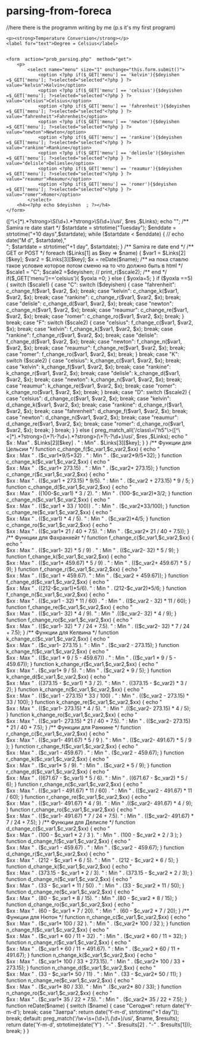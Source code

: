# parsing-from-foreca
//here there is the programm writing by me (p.s it's my first program)
<!DOCTYPE html>

<html>
<head>
    <meta charset="utf-8">
    <title>Прогноз Погоды</title>
</head>
<body>

    <p><strong>Temperature Conversion</strong></p>
    <label for="text">Degree = Celsius</label>


    <form  action="prob_parsing.php"  method="get">
        <p>
            <select name="menu" size="1" onchange="this.form.submit()">
                <option <?php if($_GET['menu'] == 'kelvin'){$deyishen =$_GET['menu']; ?>selected="selected"<?php } ?> value="kelvin">Kelvin</option>
                <option <?php if($_GET['menu'] == 'celsius'){$deyishen =$_GET['menu']; ?>selected="selected"<?php } ?> value="celsius">Celsius</option>
                <option <?php if($_GET['menu'] == 'fahrenheit'){$deyishen =$_GET['menu']; ?>selected="selected"<?php } ?> value="fahrenheit">Fahrenheit</option>
                <option <?php if($_GET['menu'] == 'newton'){$deyishen =$_GET['menu']; ?>selected="selected"<?php } ?> value="newton">Newton</option>
                <option <?php if($_GET['menu'] == 'rankine'){$deyishen =$_GET['menu']; ?>selected="selected"<?php } ?> value="rankine">Rankine</option>
                <option <?php if($_GET['menu'] == 'deliesle'){$deyishen =$_GET['menu']; ?>selected="selected"<?php } ?> value="delisle">Deliesle</option>
                <option <?php if($_GET['menu'] == 'reaumur'){$deyishen =$_GET['menu']; ?>selected="selected"<?php } ?> value="reaumur">Reaumur</option>
                <option <?php if($_GET['menu'] == 'romer'){$deyishen =$_GET['menu']; ?>selected="selected"<?php } ?> value="romer">Romer</option>
            </select>
        <h4><?php echo $deyishen  ; ?></h4>
    </form>

<?php

header('Content-Type: text/html; charset=utf-8');
$db = mysql_connect('localhost',"root",""); //соединяется с бд
mysql_set_charset('utf8',$db);
# {Парсинг Start}
mysql_select_db("test" ,$db); // Иыбирает текущую бд с именем hava
$ch = curl_init(); //инициализация
curl_setopt($ch, CURLOPT_URL, 'http://www.foreca.ru/Azerbaijan/Baku?tenday ');
curl_setopt($ch, CURLOPT_FOLLOWLOCATION, true);
curl_setopt($ch, CURLOPT_RETURNTRANSFER, 1);
$res = curl_exec($ch);
curl_close($ch);
preg_match_all('/class\=\"h5"\>([^\<]*).*?strong>\S(\d+).*?strong>\S(\d+)/usi', $res ,$Links);
echo "</pre>";


/** Samira re date start */
$startdate = strtotime("Tuesday");
$enddate = strtotime("+10 days",$startdate);
while ($startdate < $enddate) {
    // echo date("M d", $startdate),"<br>";
    $startdate = strtotime("+1 day", $startdate);
}
/** Samira re date end */


/** GET or POST
 */

foreach ($Links[1] as $key => $name) {

    $var1 = $Links[2][$key];
    $var2 = $Links[3][$key];
    $x = reDate($name);

    /**     на пока ставлю такое условие которое потом сменю на то что должно быть в html        */

    $scale1 = "C";
 $scale2 =$deyishen;
//    print_r($scale2);
    /**        end        */
if($_GET['menu']=='celsius'){
     $yoxla =0;
}
    else
    {
     $yoxla=5;
    }

    if ($yoxla ==5) {
                switch ($scale1) {
            case "C":
                switch ($deyishen) {
                    case "fahrenheit":
                        c_change_f($var1, $var2, $x);
                        break;
                    case "kelvin":
                        c_change_k($var1, $var2, $x);
                        break;
                    case "rankine":
                        c_change_r($var1, $var2, $x);
                        break;
                    case "delisle":
                        c_change_d($var1, $var2, $x);
                        break;
                    case "newton":
                        c_change_n($var1, $var2, $x);
                        break;
                    case "reaumur":
                        c_change_re($var1, $var2, $x);
                        break;
                    case "romer":
                        c_change_ro($var1, $var2, $x);
                        break;
                                 }

                break;

            case "F":
                switch ($scale2) {
                    case "celsius":
                        f_change_c($var1, $var2, $x);
                        break;
                    case "kelvin":
                        f_change_k($var1, $var2, $x);
                        break;
                    case "rankine":
                        f_change_r($var1, $var2, $x);
                        break;
                    case "delisle":
                        f_change_d($var1, $var2, $x);
                        break;
                    case "newton":
                        f_change_n($var1, $var2, $x);
                        break;
                    case "reaumur":
                        f_change_re($var1, $var2, $x);
                        break;
                    case "romer":
                        f_change_ro($var1, $var2, $x);
                        break;
                }

                break;

            case "K":
                switch ($scale2) {
                    case "celsius":
                        k_change_c($var1, $var2, $x);
                        break;
                    case "kelvin":
                        k_change_f($var1, $var2, $x);
                        break;
                    case "rankine":
                        k_change_r($var1, $var2, $x);
                        break;
                    case "delisle":
                        k_change_d($var1, $var2, $x);
                        break;
                    case "newton":
                        k_change_n($var1, $var2, $x);
                        break;
                    case "reaumur":
                        k_change_re($var1, $var2, $x);
                        break;
                    case "romer":
                        k_change_ro($var1, $var2, $x);
                        break;
                }

                break;
            case "D":
                switch ($scale2) {
                    case "celsius":
                        d_change_c($var1, $var2, $x);
                        break;
                    case "kelvin":
                        d_change_k($var1, $var2, $x);
                        break;
                    case "rankine":
                        d_change_r($var1, $var2, $x);
                        break;
                    case "fahrenheit":
                        d_change_f($var1, $var2, $x);
                        break;
                    case "newton":
                        d_change_n($var1, $var2, $x);
                        break;
                    case "reaumur":
                        d_change_re($var1, $var2, $x);
                        break;
                    case "romer":
                        d_change_ro($var1, $var2, $x);
                        break;
                }

                break;


        }
    }

    else
    {
        preg_match_all('/class\=\"h5"\>([^\<]*).*?strong>(\+?\-?\d+).*?strong>(\+?\-?\d+)/usi', $res ,$Links);
        echo "<br>  $x      :   Max" . $Links[2][$key] . " : Min" . $Links[3][$key];
    }
}
/** Функции для Цельсии  */

function c_change_f($c_var1,$c_var2,$xx)
{
    echo "<br>  $xx      :   Max    " . ($c_var1*9/5+32) . " : Min    " . ($c_var2*9/5+32);
}
function c_change_k($c_var1,$c_var2,$xx)
{
    echo "<br>  $xx      :   Max    " . ($c_var1+ 273.15) . " : Min    " . ($c_var2+ 273.15);
}
function c_change_r($c_var1,$c_var2,$xx)
{
    echo "<br>  $xx      :   Max    " . (($c_var1 + 273.15) * 9/5). " : Min    " . ($c_var2 + 273.15) * 9 / 5;
}
function c_change_d($c_var1,$c_var2,$xx)
{
    echo "<br>  $xx      :   Max    " . ((100-$c_var1) * 3 / 2). " : Min    " . (100-$c_var2)*3/2;
}
function c_change_n($c_var1,$c_var2,$xx)
{
    echo "<br>  $xx      :   Max    " . (($c_var1 * 33 / 100)) . " : Min    " . ($c_var2*33/100);
}
function c_change_re($c_var1,$c_var2,$xx)
{
    echo "<br>  $xx      :   Max    " . (($c_var1) * 4 / 5). " : Min    " . ($c_var2)*4/5;
}
function c_change_ro($c_var1,$c_var2,$xx)
{
    echo "<br>  $xx      :   Max    " . (($c_var1* 21 / 40 + 7.5). " : Min    " . ($c_var2* 21 / 40 + 7.5));
}
/** Функции для Фахранхейт  */

function f_change_c($c_var1,$c_var2,$xx)
{
    echo "<br>  $xx      :   Max    " . (($c_var1- 32) * 5 / 9) . " : Min    " . (($c_var2- 32) * 5 / 9);
}
function f_change_k($c_var1,$c_var2,$xx)
{
    echo "<br>  $xx      :   Max    " . (($c_var1+ 459.67) * 5 / 9) . " : Min    " . (($c_var2+ 459.67) * 5 / 9);
}
function f_change_r($c_var1,$c_var2,$xx)
{
    echo "<br>  $xx      :   Max    " . (($c_var1 + 459.67). " : Min    " . ($c_var2 + 459.67));
}
function f_change_d($c_var1,$c_var2,$xx)
{
    echo "<br>  $xx      :   Max    " . ((212-$c_var1)*5/6). " : Min    " . (212-$c_var2)*5/6;
}
function f_change_n($c_var1,$c_var2,$xx)
{
    echo "<br>  $xx      :   Max    " . (($c_var1 - 32) * 11 / 60) . " : Min    " . (($c_var2 - 32) * 11 / 60);
}
function f_change_re($c_var1,$c_var2,$xx)
{
    echo "<br>  $xx      :   Max    " . (($c_var1- 32) * 4 / 9). " : Min    " .(($c_var2- 32) * 4 / 9);
}
function f_change_ro($c_var1,$c_var2,$xx)
{
    echo "<br>  $xx      :   Max    " . (($c_var1- 32) * 7 / 24 + 7.5). " : Min    " . (($c_var2- 32) * 7 / 24 + 7.5);
}
/** Функции для Келвина  */

function k_change_c($c_var1,$c_var2,$xx)
{
    echo "<br>  $xx      :   Max    " . ($c_var1- 273.15 ). " : Min    " . ($c_var2 - 273.15);
}
function k_change_f($c_var1,$c_var2,$xx)
{
    echo "<br>  $xx      :   Max    " . (($c_var1 * 9 / 5 - 459.67)) . " : Min    " . (($c_var1 * 9 / 5 - 459.67));
}
function k_change_r($c_var1,$c_var2,$xx)
{
    echo "<br>  $xx      :   Max    " . ($c_var1* 9 / 5). " : Min    " . ($c_var2 * 9 / 5);
}
function k_change_d($c_var1,$c_var2,$xx)
{
    echo "<br>  $xx      :   Max    " . ((373.15 - $c_var1) * 3 / 2). " : Min    " . ((373.15 - $c_var2) * 3 / 2);
}
function k_change_n($c_var1,$c_var2,$xx)
{
    echo "<br>  $xx      :   Max    " . (($c_var1 - 273.15) * 33 / 100) . " : Min    " . (($c_var2 - 273.15) * 33 / 100);
}
function k_change_re($c_var1,$c_var2,$xx)
{
    echo "<br>  $xx      :   Max    " . (($c_var1- 273.15) * 4 / 5). " : Min    " .(($c_var2- 273.15) * 4 / 5);
}
function k_change_ro($c_var1,$c_var2,$xx)
{
    echo "<br>  $xx      :   Max    " . (($c_var1- 273.15) * 21 / 40 + 7.5). " : Min    " . (($c_var2- 273.15) * 21 / 40 + 7.5);
}
/** Функции для Ранкине  */

function r_change_c($c_var1,$c_var2,$xx)
{
    echo "<br>  $xx      :   Max    " . (($c_var1- 491.67) * 5 / 9 ). " : Min    " . (($c_var2- 491.67) * 5 / 9 );
}
function r_change_f($c_var1,$c_var2,$xx)
{
    echo "<br>  $xx      :   Max    " . ($c_var1 - 459.67) . " : Min    " . ($c_var2 - 459.67);
}
function r_change_k($c_var1,$c_var2,$xx)
{
    echo "<br>  $xx      :   Max    " . ($c_var1* 5 / 9). " : Min    " . ($c_var2 * 5 / 9);
}
function r_change_d($c_var1,$c_var2,$xx)
{
    echo "<br>  $xx      :   Max    " . ((671.67 - $c_var1) * 5 / 6). " : Min    " . ((671.67 - $c_var2) * 5 / 6);
}
function r_change_n($c_var1,$c_var2,$xx)
{
    echo "<br>  $xx      :   Max    " . (($c_var1  - 491.67) * 11 / 60) . " : Min    " . (($c_var2  - 491.67) * 11 / 60);
}
function r_change_re($c_var1,$c_var2,$xx)
{
    echo "<br>  $xx      :   Max    " . (($c_var1- 491.67) * 4 / 9). " : Min    " .(($c_var2- 491.67) * 4 / 9);
}
function r_change_ro($c_var1,$c_var2,$xx)
{
    echo "<br>  $xx      :   Max    " . (($c_var1- 491.67) * 7 / 24 + 7.5). " : Min    " . (($c_var2- 491.67) * 7 / 24 + 7.5);
}

/** Функции для Делисле  */

function d_change_c($c_var1,$c_var2,$xx)
{
    echo "<br>  $xx      :   Max    " . (100 - $c_var1 * 2 / 3 ). " : Min    " . (100 - $c_var2 * 2 / 3 );
}
function d_change_f($c_var1,$c_var2,$xx)
{
    echo "<br>  $xx      :   Max    " . ($c_var1 - 459.67) . " : Min    " . ($c_var2 - 459.67);
}
function d_change_r($c_var1,$c_var2,$xx)
{
    echo "<br>  $xx      :   Max    " . (212 - $c_var1 * 6 / 5). " : Min    " . (212 - $c_var2 * 6 / 5);
}
function d_change_k($c_var1,$c_var2,$xx)
{
    echo "<br>  $xx      :   Max    " . (373.15 - $c_var1 * 2 / 3). " : Min    " . (373.15 - $c_var2 * 2 / 3);
}
function d_change_n($c_var1,$c_var2,$xx)
{
    echo "<br>  $xx      :   Max    " . (33 - $c_var1 * 11 / 50) . " : Min    " . (33 - $c_var2 * 11 / 50);
}
function d_change_re($c_var1,$c_var2,$xx)
{
    echo "<br>  $xx      :   Max    " . (80 - $c_var1 * 8 / 15). " : Min    " .(80 - $c_var2 * 8 / 15);
}
function d_change_ro($c_var1,$c_var2,$xx)
{
    echo "<br>  $xx      :   Max    " . (60 - $c_var1 * 7 / 20). " : Min    " . (60 - $c_var2 * 7 / 20);
}
/** Функции для Нютон  */

function n_change_c($c_var1,$c_var2,$xx)
{
    echo "<br>  $xx      :   Max    " . ($c_var1* 100 / 32 ). " : Min    " . ($c_var2* 100 / 32 );
}
function n_change_f($c_var1,$c_var2,$xx)
{
    echo "<br>  $xx      :   Max    " . ($c_var1  * 60 / 11 + 32) . " : Min    " . ($c_var2  * 60 / 11 + 32);
}
function n_change_r($c_var1,$c_var2,$xx)
{
    echo "<br>  $xx      :   Max    " . ($c_var1 * 60 / 11 + 491.67). " : Min    " . ($c_var2 * 60 / 11 + 491.67);
}
function n_change_k($c_var1,$c_var2,$xx)
{
    echo "<br>  $xx      :   Max    " . ($c_var1* 100 / 33 + 273.15). " : Min    " . ($c_var2* 100 / 33 + 273.15);
}
function n_change_d($c_var1,$c_var2,$xx)
{
    echo "<br>  $xx      :   Max    " . (33 - $c_var1* 50 / 11) . " : Min    " . (33 - $c_var2* 50 / 11);
}
function n_change_re($c_var1,$c_var2,$xx)
{
    echo "<br>  $xx      :   Max    " . ($c_var1* 80 / 33). " : Min    " .($c_var2* 80 / 33);
}
function n_change_ro($c_var1,$c_var2,$xx)
{
    echo "<br>  $xx      :   Max    " . ($c_var1* 35 / 22 + 7.5). " : Min    " . ($c_var2* 35 / 22 + 7.5);
}



function reDate($name)
{
    switch ($name) {
        case "Сегодня":
            return date('Y-m-d');
            break;
        case "Завтра":
            return date('Y-m-d', strtotime("+1 day"));
            break;
        default:
            preg_match('/\w+\s+(\d+)\.(\d+)/usi', $name, $results);
            return date('Y-m-d', strtotime(date('Y') . "-" . $results[2] . "-" . $results[1]));
            break;
    }
}

